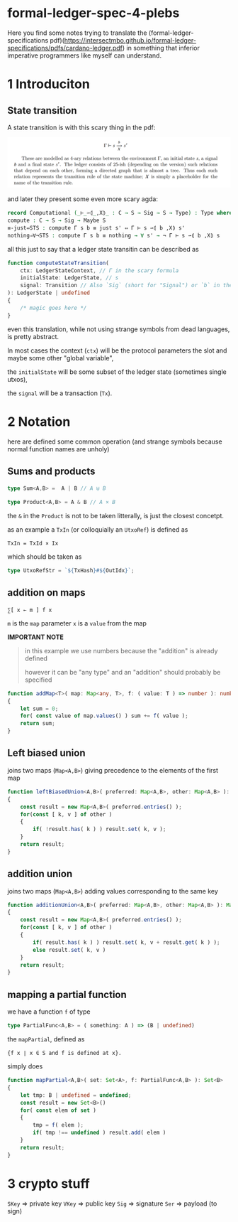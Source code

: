 # formal-ledger-spec-4-plebs

Here you find some notes trying to translate the (formal-ledger-specifications pdf)(https://intersectmbo.github.io/formal-ledger-specifications/pdfs/cardano-ledger.pdf) in something that inferior imperative programmers like myself can understand.

# 1 Introduciton

## State transition

A state transition is with this scary thing in the pdf:

![state transition](./assets/state_transition.png)

and later they present some even more scary agda:

```agda
record Computational (_⊢_⇀⦇_,X⦈_ : C → S → Sig → S → Type) : Type where
compute : C → S → Sig → Maybe S
≡-just⇔STS : compute Γ s b ≡ just s' ⇔ Γ ⊢ s ⇀⦇ b ,X⦈ s'
nothing⇒∀¬STS : compute Γ s b ≡ nothing → ∀ s' → ¬ Γ ⊢ s ⇀⦇ b ,X⦈ s
```

all this just to say that a ledger state transitin can be described as

```ts
function computeStateTransition(
    ctx: LedgerStateContext, // Γ in the scary formula
    initialState: LedgerState, // s
    signal: Transition // Also `Sig` (short for "Signal") or `b` in the fomula 
): LedgerState | undefined
{
    /* magic goes here */
}
```

even this translation, while not using strange symbols from dead languages, is pretty abstract.

In most cases the context (`ctx`) will be the protocol parameters the slot and maybe some other "global variable",

the `initialState` will be some subset of the ledger state (sometimes single utxos),

the `signal` will be a transaction (`Tx`).

# 2 Notation

here are defined some common operation (and strange symbols because normal function names are unholy)

## Sums and products

```ts
type Sum<A,B> =  A | B // A ⊎ B
```
```ts
type Product<A,B> = A & B // A × B
```

the `&` in the `Product` is not to be taken litterally, is just the closest concetpt.

as an example a `TxIn` (or colloquially an `UtxoRef`) is defined as
```
TxIn = TxId × Ix
```

which should be taken as

```ts
type UtxoRefStr = `${TxHash}#${OutIdx}`;
```

## addition on maps

```
∑[ x ← m ] f x 
```

`m` is the `map` parameter
`x` is a `value` from the map

**IMPORTANT NOTE**

> in this example we use numbers because the "addition" is already defined
> 
> however it can be "any type" and an "addition" should probably be specified

```ts
function addMap<T>( map: Map<any, T>, f: ( value: T ) => number ): number
{
    let sum = 0;
    for( const value of map.values() ) sum += f( value );
    return sum;
}
```


## Left biased union

joins two maps (`Map<A,B>`) giving precedence to the elements of the first map

```ts
function leftBiasedUnion<A,B>( preferred: Map<A,B>, other: Map<A,B> ): Map<A,B>
{
    const result = new Map<A,B>( preferred.entries() );
    for(const [ k, v ] of other )
    {
        if( !result.has( k ) ) result.set( k, v );
    }
    return result;
}
```

## addition union

joins two maps (`Map<A,B>`) adding values corresponding to the same key

```ts
function additionUnion<A,B>( preferred: Map<A,B>, other: Map<A,B> ): Map<A,B>
{
    const result = new Map<A,B>( preferred.entries() );
    for(const [ k, v ] of other )
    {
        if( result.has( k ) ) result.set( k, v + result.get( k ) );
        else result.set( k, v )
    }
    return result;
}
```

## mapping a partial function

we have a function `f` of type
```ts
type PartialFunc<A,B> = ( something: A ) => (B | undefined)
```

the `mapPartial`, defined as
```
{f x ∣ x ∈ S and f is defined at x}.
```
simply does
```ts
function mapPartial<A,B>( set: Set<A>, f: PartialFunc<A,B> ): Set<B>
{
    let tmp: B | undefined = undefined;
    const result = new Set<B>()
    for( const elem of set )
    {
        tmp = f( elem );
        if( tmp !== undefined ) result.add( elem )
    }
    return result;
}
```

# 3 crypto stuff

`SKey` => private key
`VKey` => public key
`Sig`  => signature
`Ser`  => payload (to sign)